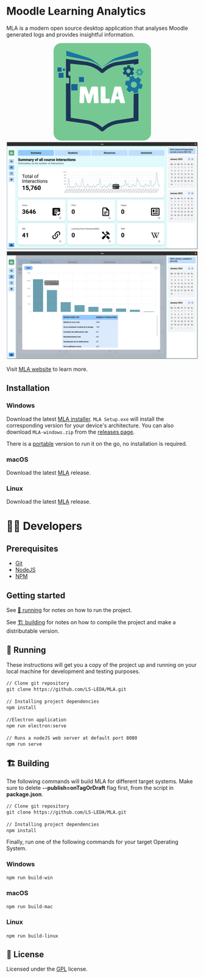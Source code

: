 # Moodle Learning Analytics

MLA is a modern open source desktop application that analyses Moodle generated logs and provides insightful information.

<p align="center">
  <img src="https://raw.githubusercontent.com/LS-LEDA/MLA/main/public/assets/mla_logo.png" alt="MLA Logo"/>
  <img src="https://raw.githubusercontent.com/LS-LEDA/MLA/main/resources/demo/demo_dashboard.png" alt="Dashboard Demo"/>
  <img src="https://raw.githubusercontent.com/LS-LEDA/MLA/main/resources/demo/demo_summary_card.png" alt="Summary Card Demo"/>
</p>

Visit [MLA website](https://ls-leda.github.io/Moodle-Learning-Analytics/) to learn more.

## Installation

### Windows
Download the latest [MLA installer](https://github.com/LS-LEDA/MLA/releases/latest). `MLA Setup.exe` will install the corresponding version for your device's architecture.
You can also download `MLA-windows.zip` from the [releases page](https://github.com/LS-LEDA/MLA/releases/latest).

There is a [portable](https://github.com/LS-LEDA/MLA/releases/latest) version to run it on the go, no installation is required.

### macOS
Download the latest [MLA](https://github.com/LS-LEDA/MLA/releases/latest) release.

### Linux
Download the latest [MLA](https://github.com/LS-LEDA/MLA/releases/latest) release.


# 👩‍💻 Developers

## Prerequisites

- [Git](https://git-scm.com/)
- [NodeJS](https://nodejs.org/)
- [NPM](https://www.npmjs.com/)

## Getting started

See [🧰 running](https://github.com/LS-LEDA/MLA#running) for notes on how to run the project.

See [🏗️ building](https://github.com/LS-LEDA/MLA#Building) for notes on how to compile the project and make a distributable version.

## 🧰 Running
These instructions will get you a copy of the project up and running on your local machine for development and testing purposes.

```
// Clone git repository
git clone https://github.com/LS-LEDA/MLA.git

// Installing project dependencies
npm install

//Electron application 
npm run electron:serve

// Runs a nodeJS web server at default port 8080 
npm run serve
```

## 🏗️ Building
The following commands will build MLA for different target systems. Make sure to delete **--publish=onTagOrDraft** flag first, from the script in **package.json**.

```
// Clone git repository
git clone https://github.com/LS-LEDA/MLA.git

// Installing project dependencies
npm install
```

Finally, run one of the following commands for your target Operating System.

### Windows
`npm run build-win`

### macOS
`npm run build-mac`

### Linux
`npm run build-linux`


## 📜 License
Licensed under the [GPL](https://github.com/LS-LEDA/MLA/blob/main/LICENSE) license.
